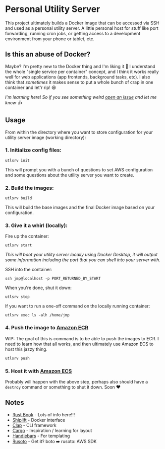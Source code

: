 # Personal Utility Server

This project ultimately builds a Docker image that can be accessed via SSH and
used as a personal utility server. A little personal host for stuff like port
forwarding, running cron jobs, or getting access to a development environment
from your phone or tablet, etc.

## Is this an abuse of Docker?

Maybe? I'm pretty new to the Docker thing and I'm liking it
:slightly_smiling_face: I understand the whole "single service per container"
concept, and I think it works really well for web applications (app frontends,
background tasks, etc). I also think that _sometimes_ it makes sense to put a
whole bunch of crap in one container and let'r rip! :laughing:

_I'm learning here! So if you see something weird [open an issue](https://github.com/heycarsten/utility-server/issues/new) and let me know :+1:_

## Usage

From within the directory where you want to store configuration for your
utility server image (working directory):

### 1. Initialize config files:

```
utlsrv init
```

This will prompt you with a bunch of questions to set AWS configuration and some
questions about the utility server you want to create.

### 2. Build the images:

```
utlsrv build
```

This will build the base images and the final Docker image based on your
configuration.

### 3. Give it a whirl (locally):

Fire up the container:

```
utlsrv start
```

_This will boot your utility server locally using Docker Desktop, it will output
some information including the port that you can shell into your server with._

SSH into the container:

```
ssh jmp@localhost -p PORT_RETURNED_BY_START
```

When you're done, shut it down:

```
utlsrv stop
```

If you want to run a one-off command on the locally running container:

```
utlsrv exec ls -alh /home/jmp
```

### 4. Push the image to [Amazon ECR](https://aws.amazon.com/ecr/)

WIP: The goal of this is command is to be able to push the images to ECR.
I need to learn how that all works, and then ultimately use Amazon ECS to host
this jazzy thing.

```bash
utlsrv push
```

### 5. Host it with [Amazon ECS](https://aws.amazon.com/ecs/)

Probably will happen with the above step, perhaps also should have a `destroy`
command or something to shut it down. Soon :heart:

## Notes

* [Rust Book](https://doc.rust-lang.org/book/) - Lots of info here!!!
* [Shiplift](https://github.com/softprops/shiplift) - Docker interface
* [Clap](https://github.com/clap-rs/clap) - CLI framework
* [Cargo](https://github.com/rust-lang/cargo) - Inspiration / learning for layout
* [Handlebars](https://github.com/sunng87/handlebars-rust) - For templating
* [Rusoto](https://github.com/rusoto/rusoto) - Get it? boto ➡️ rusoto: AWS SDK
